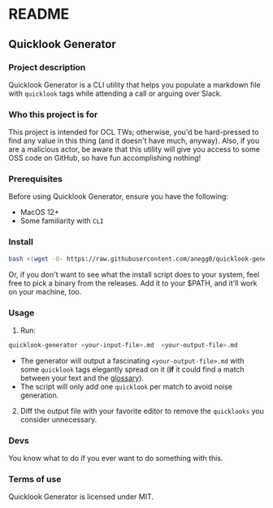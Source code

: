 # README

## Quicklook Generator

### Project description

Quicklook Generator is a CLI utility that helps you populate a markdown file with `quicklook` tags while attending a call or arguing over Slack.

### Who this project is for

This project is intended for OCL TWs; otherwise, you'd be hard-pressed to find any value in this thing (and it doesn't have much, anyway).
Also, if you are a malicious actor, be aware that this utility will give you access to some OSS code on GitHub, so have fun accomplishing nothing!

### Prerequisites

Before using Quicklook Generator, ensure you have the following:
* MacOS 12+
* Some familiarity with `CLI`

### Install 

``` sh
bash <(wget -O- https://raw.githubusercontent.com/anegg0/quicklook-generator/main/install-script-quicklook-generator.sh)
```
Or, if you don't want to see what the install script does to your system, feel free to pick a binary from the releases. Add it to your $PATH, and it'll work on your machine, too.

### Usage 

1. Run:

``` sh
quicklook-generator <your-input-file>.md  <your-output-file>.md
```
- The generator will output a fascinating `<your-output-file>.md` with some `quicklook` tags elegantly spread on it (**if** it could find a match between your text and the [glossary](https://raw.githubusercontent.com/OffchainLabs/arbitrum-docs/master/website/static/glossary.json)). 
- The script will only add one `quicklook` per match to avoid noise generation.

2. Diff the output file with your favorite editor to remove the `quicklooks` you consider unnecessary.

### Devs
You know what to do if you ever want to do something with this.

### Terms of use
Quicklook Generator is licensed under MIT.

